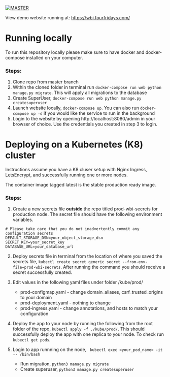 [![MASTER](https://github.com/fourfridays/wagtail-batteries-included/actions/workflows/master.yaml/badge.svg?event=push)](https://github.com/fourfridays/wagtail-batteries-included/actions/workflows/master.yaml)

View demo website running at: https://wbi.fourfridays.com/

# Running locally

To run this repository locally please make sure to have docker and docker-compose installed on your computer.

### Steps:
1. Clone repo from master branch
2. Within the cloned folder in terminal run ` docker-compose run web python manage.py migrate `. This will apply all migrations to the database
3. Create SuperUser, ` docker-compose run web python manage.py createsuperuser `
4. Launch website locally, ` docker-compose up `. You can also run ` docker-compose up -d ` if you would like the service to run in the background
5. Login to the website by opening http://localhost:8080/admin in your browser of choice. Use the credentials you created in step 3 to login.

# Deploying on a Kubernetes (K8) cluster

Instructions assume you have a K8 cluser setup with Nginx Ingress, LetsEncrypt, and successfully running one or more nodes.

The container image tagged latest is the stable production ready image.

### Steps:
1. Create a new secrets file **outside** the repo titled prod-wbi-secrets for production node. The secret file should have the following environment variables.
```
# Please take care that you do not inadvertently commit any configuration secrets
DEFAULT_STORAGE_DSN=your_object_storage_dsn
SECRET_KEY=your_secret_key
DATABASE_URL=your_database_url
```

2. Deploy secrets file in terminal from the location of where you saved the secrets file, ` kubectl create secret generic secret --from-env-file=prod-wbi-secrets `. After running the command you should receive a secret successfully created.

3. Edit values in the following yaml files under folder /kube/prod/
    - prod-configmap.yaml - change domain_aliases, csrf_trusted_origins to your domain
    - prod-deployment.yaml - nothing to change
    - prod-ingress.yaml - change annotations, and hosts to match your configuration

4. Deploy the app to your node by running the following from the root folder of the repo, ` kubectl apply -f ./kube/prod/ `. This should successfully deploy the app with one replica to your node. To check run ` kubectl get pods `.

5. Login to app runnning on the node, ` kubectl exec <your_pod_name> -it -- /bin/bash`
    - Run migration, ` python3 manage.py migrate `
    - Create superuser, ` python3 manage.py createsuperuser `